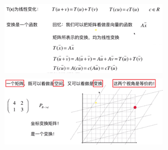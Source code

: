 ![](../photo/Pasted%20image%2020240308105015.png)

![](../photo/Pasted%20image%2020240308105134.png)
